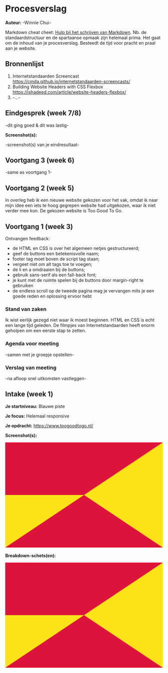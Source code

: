 # Procesverslag
**Auteur:** -Winnie Chui-

Markdown cheat cheet: [Hulp bij het schrijven van Markdown](https://github.com/adam-p/markdown-here/wiki/Markdown-Cheatsheet). Nb. de standaardstructuur en de spartaanse opmaak zijn helemaal prima. Het gaat om de inhoud van je procesverslag. Besteedt de tijd voor pracht en praal aan je website.



## Bronnenlijst
1. Internetstandaarden Screencast https://cmda.github.io/internetstandaarden-screencasts/
2. Building Website Headers with CSS Flexbox https://ishadeed.com/article/website-headers-flexbox/
3. -...-



## Eindgesprek (week 7/8)

-dit ging goed & dit was lastig-

**Screenshot(s):**

-screenshot(s) van je eindresultaat-



## Voortgang 3 (week 6)

-same as voortgang 1-



## Voortgang 2 (week 5)

In overleg heb ik een nieuwe website gekozen voor het vak, omdat ik naar mijn idee een iets te hoog gegrepen website had uitgekozen, waar ik niet verder mee kon. De gekozen website is Too Good To Go.



## Voortgang 1 (week 3)
Ontvangen feedback:
- de HTML en CSS is over het algemeen netjes gestructureerd;
- geef de buttons een betekenisvolle naam;
- footer tag moet boven de script tag staan;
- vergeet niet om alt tags toe te voegen;
- de li en a omdraaien bij de buttons;
- gebruik sans-serif als een fall-back font;
- je kunt met de ruimte spelen bij de buttons door margin-right te gebruiken
- de endless scroll op de tweede pagina mag je vervangen mits je een goede reden en oplossing ervoor hebt


### Stand van zaken

Ik wist eerlijk gezegd niet waar ik moest beginnen. HTML en CSS is echt een lange tijd geleden. De filmpjes van Internetstandaarden heeft enorm geholpen om een eerste stap te zetten.

### Agenda voor meeting

-samen met je groepje opstellen-

### Verslag van meeting

-na afloop snel uitkomsten vastleggen-



## Intake (week 1)

**Je startniveau:** Blauwe piste

**Je focus:** Helemaal responsive

**Je opdracht:** https://www.toogoodtogo.nl/

**Screenshot(s):**

![screenshot(s) die een goed beeld geven van de website die je gaat maken](images/dummy-image.svg)

**Breakdown-schets(en):**

![-voorlopige breakdownschets(en) van een of beide pagina's van de site die je gaat maken-](images/dummy-image.svg)
